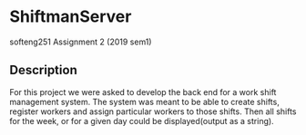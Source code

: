 # ShiftmanServer
softeng251 Assignment 2 (2019 sem1)

## Description

For this project we were asked to develop the back end for a work shift management system. The system was meant to be able to create shifts, register workers and assign particular workers to those shifts. Then all shifts for the week, or for a given day could be displayed(output as a string).
